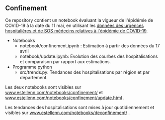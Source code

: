 ## Confinement

Ce repository contient un notebook évaluant la vigueur de l'épidémie de COVID-19 à la date du 11 mai, en utilisant les [données des urgences hospitalières et de SOS médecins relatives à l'épidémie de COVID-19](https://www.data.gouv.fr/fr/datasets/donnees-des-urgences-hospitalieres-et-de-sos-medecins-relatives-a-lepidemie-de-covid-19/).

   * Notebooks
     * notebook/confinement.ipynb : Estimation à partir des données du 17 avril
     * notebook/update.ipynb: Evolution des courbes des hospitalisations et comparaison par rapport aux estimations.
   * Programme python
     * src/trends.py: Tendances des hospitalisations par région et par département.

Les deux notebooks sont visibles sur www.estellenn.com/notebooks/confinement/ et www.estellenn.com/notebooks/confinement/update.html .

Les tendances des hospitalisations sont mises à jour quotidiennement et visibles sur www.estellenn.com/notebooks/deconfinement/ .
